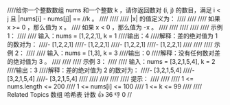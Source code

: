 ////给你一个整数数组 nums 和一个整数 k ，请你返回数对 (i, j) 的数目，满足 i < j 且 |nums[i] - nums[j]| == 
//k 。
//// 
////
//// |x| 的值定义为： 
////
//// 
//// 如果 x >= 0 ，那么值为 x 。 
//// 如果 x < 0 ，那么值为 -x 。 
//// 
////
//// 
////
//// 示例 1： 
////
//// 输入：nums = [1,2,2,1], k = 1
////输出：4
////解释：差的绝对值为 1 的数对为：
////- [1,2,2,1]
////- [1,2,2,1]
////- [1,2,2,1]
////- [1,2,2,1]
//// 
////
//// 示例 2： 
////
//// 输入：nums = [1,3], k = 3
////输出：0
////解释：没有任何数对差的绝对值为 3 。
//// 
////
//// 示例 3： 
////
//// 输入：nums = [3,2,1,5,4], k = 2
////输出：3
////解释：差的绝对值为 2 的数对为：
////- [3,2,1,5,4]
////- [3,2,1,5,4]
////- [3,2,1,5,4]
//// 
////
//// 
////
//// 提示： 
////
//// 
//// 1 <= nums.length <= 200 
//// 1 <= nums[i] <= 100 
//// 1 <= k <= 99 
//// 
//// Related Topics 数组 哈希表 计数 👍 36 👎 0
//
